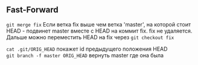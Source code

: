 ## Fast-Forward
`git merge fix` Если ветка fix выше чем ветка 'master', на которой стоит HEAD - подвинет master вместе с HEAD на коммит fix. fix не удаляется. 
Дальше можно переместить HEAD на fix через `git checkout fix`

`cat .git/ORIG_HEAD` покажет id предыдущего положения HEAD  
`git branch -f master ORIG_HEAD` вернуть master где она была
